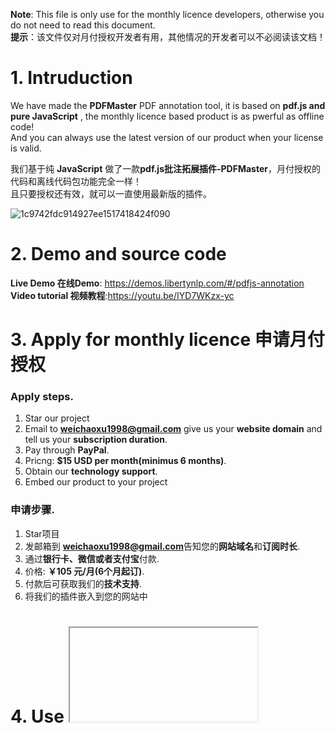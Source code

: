 **Note**: This file is only use for the monthly licence developers, otherwise you do not need to read this document.                   
**提示**：该文件仅对月付授权开发者有用，其他情况的开发者可以不必阅读该文档！


# 1. Intruduction
We have made the **PDFMaster** PDF annotation tool, it is based on **pdf.js and pure JavaScript** , the monthly licence based product is as pwerful as offline code!               
And you can always use the latest version of our product when your license is valid.          
                                         
我们基于纯 **JavaScript** 做了一款**pdf.js批注拓展插件-PDFMaster**，月付授权的代码和离线代码包功能完全一样！                      
且只要授权还有效，就可以一直使用最新版的插件。

![1c9742fdc914927ee1517418424f090](https://github.com/ChaoxuWei/pdfjs-annotation/assets/110231141/074bb301-f569-4c68-bd20-07c7a6e88092)


# 2. Demo and source code        
**Live Demo 在线Demo**: https://demos.libertynlp.com/#/pdfjs-annotation           
**Video tutorial 视频教程**:https://youtu.be/IYD7WKzx-yc

# 3. Apply for monthly licence  申请月付授权
### Apply steps.    
1. Star our project
2. Email to **weichaoxu1998@gmail.com** give us your **website domain** and tell us your **subscription duration**.
3. Pay through **PayPal**.
4. Pricng: **$15 USD per month(minimus 6 months)**.
5. Obtain our **technology support**.
6. Embed our product to your project

### 申请步骤.    
1. Star项目
2. 发邮箱到 **weichaoxu1998@gmail.com**告知您的**网站域名**和**订阅时长**.
3. 通过**银行卡、微信或者支付宝**付款.
4. 价格: **￥105 元/月(6个月起订)**.
5. 付款后可获取我们的**技术支持**.
6. 将我们的插件嵌入到您的网站中



# 4. Use <iframe> to embed to our product. 通过<iframe>将网站嵌入您的网站             

**Notes**: You need to be subscribe firstly to embed our product.                    
**提示**：需要先订阅后才能嵌入我们的产品.                


### Vue
```html
<iframe src="https://pdfmaster.libertynlp.com/web/viewer.html?file=tutorial.pdf"
  frameborder="0" width="100%" height="700px"></iframe>
```

### React
```javascript
import './App.css';

function App() {
  return (
    <div className="App">
      <header className="App-header">
        <iframe
        title="resg"
        src="https://pdfmaster.libertynlp.com/web/viewer.html?file=tutorial.pdf"
        style={{ width: '100%', border: '0px', height: '700px' }}
      />
      </header>
    </div>
  );
}

export default App;
```

### HTML
```html
<!DOCTYPE html>
<html>
	<head>
		<meta charset="utf-8">
		<title></title>
	</head>
	<body>
		<iframe id='my-pdfjs-iframe'  src="https://pdfmaster.libertynlp.com/web/viewer.html?file=tutorial.pdf"
			frameborder="0" width="100%" height="700px"></iframe>
	</body>
</html>
```

### WordPress
```html
<iframe id='my-pdfjs-iframe'  src="https://pdfmaster.libertynlp.com/web/viewer.html?file=tutorial.pdf"
			frameborder="0" width="100%" height="700px"></iframe>
```

### Angular
```html
<iframe id='my-pdfjs-iframe'  src="https://pdfmaster.libertynlp.com/web/viewer.html?file=tutorial.pdf"
			frameborder="0" width="100%" height="700px"></iframe>
```
                     

